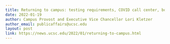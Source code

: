 ```yaml
---
title: Returning to campus: testing requirements, COVID call center, booster clinics, and more 
date: 2022-01-19
author: Campus Provost and Executive Vice Chancellor Lori Kletzer
author_email: publicaffairs@ucsc.edu
layout: post
link: https://news.ucsc.edu/2022/01/returning-to-campus.html
---
```

